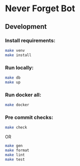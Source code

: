 # Never Forget Bot

## Development

### Install requirements: 

```bash
make venv
make install
```

### Run locally:

```bash
make db
make up
```

### Run docker all:

```bash
make docker
```

### Pre commit checks:

```bash
make check
```

OR

```bash
make gen
make format
make lint
make test
```
